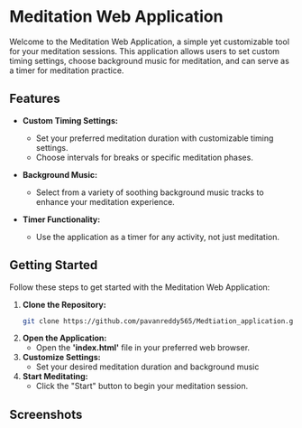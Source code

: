 # Meditation Web Application

Welcome to the Meditation Web Application, a simple yet customizable tool for your meditation sessions. This application allows users to set custom timing settings, choose background music for meditation, and can serve as a timer for meditation practice.

## Features

- **Custom Timing Settings:**
  - Set your preferred meditation duration with customizable timing settings.
  - Choose intervals for breaks or specific meditation phases.

- **Background Music:**
  - Select from a variety of soothing background music tracks to enhance your meditation experience.

- **Timer Functionality:**
  - Use the application as a timer for any activity, not just meditation.

## Getting Started

Follow these steps to get started with the Meditation Web Application:

1. **Clone the Repository:**
   ```bash
   git clone https://github.com/pavanreddy565/Medtiation_application.git
   ```
2. **Open the Application:**
   - Open the **'index.html'** file in your preferred web browser.
3. **Customize Settings:**
   - Set your desired meditation duration and background music
4. **Start Meditating:**
   - Click the "Start" button to begin your meditation session.
  
## Screenshots
